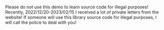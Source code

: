 Please do not use this demo to learn source code for illegal purposes!
Recently, 2022/12/20-2023/02/15 I received a lot of private letters from the website!
If someone will use this library source code for illegal purposes, I will call the police to deal with you!
